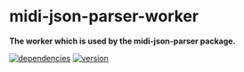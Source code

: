 # midi-json-parser-worker

**The worker which is used by the midi-json-parser package.**

[![dependencies](https://img.shields.io/david/chrisguttandin/midi-json-parser-worker.svg?style=flat-square)](https://www.npmjs.com/package/midi-json-parser-worker)
[![version](https://img.shields.io/npm/v/midi-json-parser-worker.svg?style=flat-square)](https://www.npmjs.com/package/midi-json-parser-worker)
